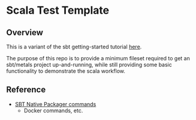 # Scala Test Template

## Overview

This is a variant of the sbt getting-started tutorial [here](https://www.scala-sbt.org/1.x/docs/sbt-by-example.html).

The purpose of this repo is to provide a minimum fileset required to get an sbt/metals project up-and-running, while still providing some basic functionality to demonstrate the scala workflow.

## Reference

* [SBT Native Packager commands](https://www.scala-sbt.org/sbt-native-packager/gettingstarted.html)
  * Docker commands, etc.
